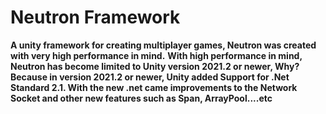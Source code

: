 # Neutron Framework

<b>A unity framework for creating multiplayer games, Neutron was created with very high performance in mind.</b>
<b>With high performance in mind, Neutron has become limited to Unity version 2021.2 or newer, Why? Because in version 2021.2 or newer, Unity added Support for .Net Standard 2.1.
With the new .net came improvements to the Network Socket and other new features such as Span<T>, ArrayPool....etc</b>


